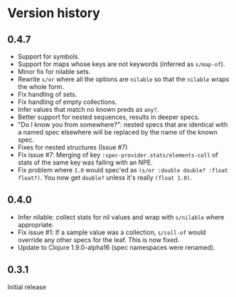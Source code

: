 # Version history

## 0.4.7

* Support for symbols.
* Support for maps whose keys are not keywords (inferred as `s/map-of`).
* Minor fix for nilable sets.
* Rewrite `s/or` where all the options are `nilable` so that the
  `nilable` wraps the whole form.
* Fix handling of sets.
* Fix handling of empty collections.
* Infer values that match no known preds as `any?`.
* Better support for nested sequences, results in deeper specs.
* "Do I know you from somewhere?": nested specs that are identical
  with a named spec elsewhere will be replaced by the name of the
  known spec.
* Fixes for nested structures (Issue #7)
* Fix issue #7: Merging of key `:spec-provider.stats/elements-coll`
  of stats of the same key was failing with an NPE.
* Fix problem where `1.0` would spec'ed as `(s/or :double double? :float float?)`.
  You now get `double?` unless it's really `(float 1.0)`.

## 0.4.0

* Infer nilable: collect stats for nil values and wrap with
  `s/nilable` where appropriate.
* Fix issue #1: If a sample value was a collection, `s/coll-of` would
  override any other specs for the leaf. This is now fixed.
* Update to Clojure 1.9.0-alpha16 (spec namespaces were renamed).

## 0.3.1

Initial release
